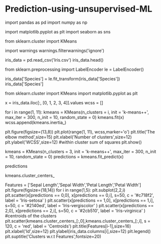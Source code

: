 # Prediction-using-unsupervised-ML
import pandas as pd
import numpy as np

import matplotlib.pyplot as plt
import seaborn as sns

from sklearn.cluster import KMeans

import warnings
warnings.filterwarnings('ignore')


iris_data = pd.read_csv('Iris.csv')
iris_data.head()
   

   

from sklearn.preprocessing import LabelEncoder
le = LabelEncoder()

iris_data['Species'] = le.fit_transform(iris_data['Species'])
iris_data['Species']

from sklearn.cluster import KMeans
import matplotlib.pyplot as plt

x = iris_data.iloc[:, [0, 1, 2, 3, 4]].values
wcss = []

for i in range(1, 11):
    kmeans = KMeans(n_clusters = i, init = 'k-means++', max_iter = 300, n_init = 10, random_state = 0)
    kmeans.fit(x)
    wcss.append(kmeans.inertia_)

plt.figure(figsize=(13,8))
plt.plot(range(1, 11), wcss,marker='o')
plt.title('The elbow method',size=15)
plt.xlabel('Number of clusters',size=12)
plt.ylabel('WCSS',size=12) #within cluster sum of squares
plt.show()

kmeans = KMeans(n_clusters = 3, init = 'k-means++', max_iter = 300, n_init = 10, random_state = 0)
predictions = kmeans.fit_predict(x)

predictions

kmeans.cluster_centers_

Features = ['Sepal Length','Sepal Width','Petal Length','Petal Width']
plt.figure(figsize=(18,14))
for i in range(1,5):
    plt.subplot(2,2,i)
    plt.scatter(x[predictions == 0,0], x[predictions == 0,i], s=50, c = '#c718f2', label = 'Iris-setosa' )
    plt.scatter(x[predictions == 1,0], x[predictions == 1,i], s=50, c = '#2140ed', label = 'Iris-vergiscolor' )
    plt.scatter(x[predictions == 2,0], x[predictions == 2,i], s=50, c = '#2cb510', label = 'Iris-virginica' )
    #centroids of the clusters
    plt.scatter(kmeans.cluster_centers_[:,0],kmeans.cluster_centers_[:,i], s = 120, c = 'red', label = 'Centroids')
    plt.title(Features[i-1],size=16)
    plt.xlabel('Id',size=12)
    plt.ylabel(iris_data.columns[i],size=12)
    plt.legend()
plt.suptitle('Clusters w.r.t Features',fontsize=20)

